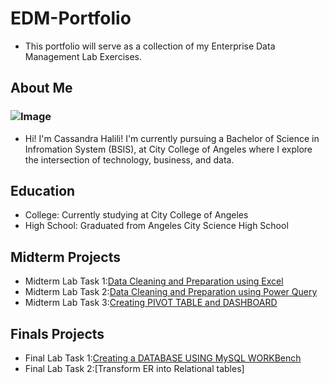 # EDM-Portfolio
- This portfolio will serve as a collection of my Enterprise Data Management Lab Exercises.

## About Me
### ![Image](https://github.com/user-attachments/assets/a7a2ea27-cb29-4d8f-af57-d61c09a85950)
- Hi! I'm Cassandra Halili! I'm currently pursuing a Bachelor of Science in Infromation System (BSIS), at City College of Angeles where I explore the intersection of technology, business, and data.


## Education
- College: Currently studying at City College of Angeles
- High School: Graduated from Angeles City Science High School

## Midterm Projects
- Midterm Lab Task 1:[Data Cleaning and Preparation using Excel](https://cmhalili.github.io/Midterm-Lab-Task-1/)
- Midterm Lab Task 2:[Data Cleaning and Preparation using Power Query](https://cmhalili.github.io/Midterm-Lab-Task-2/)
- Midterm Lab Task 3:[Creating PIVOT TABLE and DASHBOARD](https://cmhalili.github.io/Midterm-Lab-task-3/)

## Finals Projects
- Final Lab Task 1:[Creating a DATABASE USING MySQL WORKBench](https://cmhalili.github.io/Final-Lab-Task-1/)
- Final Lab Task 2:[Transform ER into Relational tables] 
